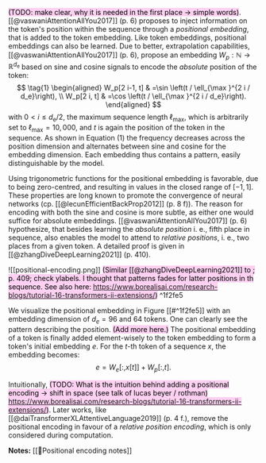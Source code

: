 <mark style="background: #FFB8EBA6;">(TODO: make clear, why it is needed in the first place -> simple words)</mark>. [[@vaswaniAttentionAllYou2017]] (p. 6) proposes to inject information on the token's position within the sequence through a *positional embedding*, that is added to the token embedding. Like token embeddings, positional embeddings can also be learned. Due to better, extrapolation capabilities, [[@vaswaniAttentionAllYou2017]] (p. 6), propose an embedding $W_p: \mathbb{N} \rightarrow \mathbb{R}^{d_{\mathrm{e}}}$ based on sine and cosine signals to encode the *absolute* position of the token:
$$
\tag{1}
\begin{aligned}
W_p[2 i-1, t] & =\sin \left(t / \ell_{\max }^{2 i / d_e}\right), \\
W_p[2 i, t] & =\cos \left(t / \ell_{\max }^{2 i / d_e}\right).
\end{aligned}
$$
with $0<i \leq d_{\mathrm{e}} / 2$, the maximum sequence length $\ell_{\max}$, which is arbitrarily set to $\ell_{\max}=10{,}000$, and $t$ is again the position of the token in the sequence. As shown in Equation (1) the frequency decreases across the position dimension and alternates between sine and cosine for the embedding dimension. Each embedding thus contains a pattern, easily distinguishable by the model.

Using trigonometric functions for the positional embedding is favorable, due to being zero-centred, and resulting in values in the closed range of $[-1,1]$. These properties are long known to promote the convergence of neural networks (cp. [[@lecunEfficientBackProp2012]] (p. 8 f)). The reason for encoding with both the sine and cosine is more subtle, as either one would suffice for absolute embeddings. [[@vaswaniAttentionAllYou2017]] (p. 6) hypothesize, that besides learning the *absolute position* i. e., fifth place in sequence, also enables the model to attend to *relative positions*, i. e., two places from a given token. A detailed proof is given in  [[@zhangDiveDeepLearning2021]] (p. 410).

![[positional-encoding.png]]
<mark style="background: #FFB8EBA6;">(Similar [[@zhangDiveDeepLearning2021]] to ; p. 409; check ylabels. I thought that patterns fades for latter positions in th sequence. See also here: https://www.borealisai.com/research-blogs/tutorial-16-transformers-ii-extensions/)</mark> ^1f2fe5

We visualize the positional embedding in Figure [[#^1f2fe5]] with an embedding dimension of $d_e=96$ and 64 tokens. One can clearly see the pattern describing the position. <mark style="background: #FFB8EBA6;">(Add more here.)</mark> The positional embedding of a token is finally added element-wisely to the token embedding to form a token's initial embedding $e$. For the $t$-th token of a sequence $x$, the embedding becomes:
$$
\tag{3}
e=W_e[:, x[t]]+W_p[:, t] .
$$

Intuitionally, <mark style="background: #FFB8EBA6;">(TODO: What is the intuition behind adding a positional encoding -> shift in space (see talk of lucas beyer / rothman) https://www.borealisai.com/research-blogs/tutorial-16-transformers-ii-extensions/)</mark>.  Later works, like [[@daiTransformerXLAttentiveLanguage2019]] (p. 4 f.), remove the positional encoding in favour of a *relative position encoding*, which is only considered during computation.

**Notes:**
[[🧵Positional encoding notes]]
